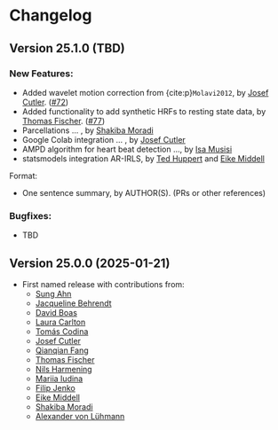 # Changelog

## Version 25.1.0 (TBD)

### New Features:

- Added wavelet motion correction from {cite:p}`Molavi2012`, by [Josef Cutler](https://github.com/jccutler). ([#72](https://github.com/ibs-lab/cedalion/pull/72))
- Added functionality to add synthetic HRFs to resting state data, 
  by [Thomas Fischer](https://github.com/thomasfischer11). ([#77](https://github.com/ibs-lab/cedalion/pull/77))
- Parcellations ... , by [Shakiba Moradi](https://github.com/shakiba93)
- Google Colab integration ... , by [Josef Cutler](https://github.com/jccutler)
- AMPD algorithm for heart beat detection ..., by [Isa Musisi](https://github.com/isamusisi)
- statsmodels integration AR-IRLS, by [Ted Huppert](https://github.com/huppertt) and [Eike Middell](https://github.com/emiddell)

Format:
- One sentence summary, by AUTHOR(S). (PRs or other references)

### Bugfixes:
- TBD

## Version 25.0.0 (2025-01-21)

- First named release with contributions from:
    - [Sung Ahn](https://github.com/ahns97)
    - [Jacqueline Behrendt](https://github.com/jackybehrendt12)
    - [David Boas](https://github.com/dboas)
    - [Laura Carlton](https://github.com/lauracarlton)
    - [Tomás Codina](https://github.com/TCodina)
    - [Josef Cutler](https://github.com/jccutler)
    - [Qianqian Fang](https://github.com/fangq)
    - [Thomas Fischer](https://github.com/thomasfischer11)
    - [Nils Harmening](https://github.com/harmening)
    - [Mariia Iudina](https://github.com/mashayu)
    - [Filip Jenko](https://github.com/FilipJenko)
    - [Eike Middell](https://github.com/emiddell)
    - [Shakiba Moradi](https://github.com/shakiba93)
    - [Alexander von Lühmann](https://github.com/avolu)
    
    
    
    
    
    
    
    
    
    
    
